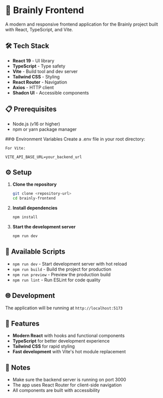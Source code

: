 
# 🧠 Brainly Frontend
A modern and responsive frontend application for the Brainly project built with React, TypeScript, and Vite.

## 🛠️ Tech Stack

- **React 19** - UI library
- **TypeScript** - Type safety
- **Vite** - Build tool and dev server
- **Tailwind CSS** - Styling
- **React Router** - Navigation
- **Axios** - HTTP client
- **Shadcn UI** - Accessible components

## 📋 Prerequisites

- Node.js (v16 or higher)
- npm or yarn package manager

##⚙️ Environment Variables
Create a .env file in your root directory:
```
For Vite:

VITE_API_BASE_URL=your_backend_url
```

## ⚙️ Setup

1. **Clone the repository**
   ```bash
   git clone <repository-url>
   cd brainly-frontend
   ```

2. **Install dependencies**
   ```bash
   npm install
   ```

3. **Start the development server**
   ```bash
   npm run dev
   ```

## 🚀 Available Scripts

- `npm run dev` - Start development server with hot reload
- `npm run build` - Build the project for production
- `npm run preview` - Preview the production build
- `npm run lint` - Run ESLint for code quality

## 🌐 Development

The application will be running at `http://localhost:5173`

## 🎨 Features

- **Modern React** with hooks and functional components
- **TypeScript** for better development experience
- **Tailwind CSS** for rapid styling
- **Fast development** with Vite's hot module replacement

## 📝 Notes

- Make sure the backend server is running on port 3000
- The app uses React Router for client-side navigation
- All components are built with accessibility
